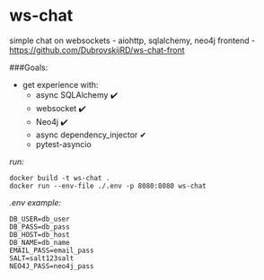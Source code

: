 # ws-chat
simple chat on websockets - aiohttp, sqlalchemy, neo4j
frontend - https://github.com/DubrovskijRD/ws-chat-front


###Goals:

- get experience with: 
   - async SQLAlchemy ✔️
   - websocket ✔️
   - Neo4j ✔️
   - async dependency_injector ✔
   -  pytest-asyncio


*run:*
```commandline
docker build -t ws-chat .
docker run --env-file ./.env -p 8080:8080 ws-chat
```

*.env example:*
```
DB_USER=db_user
DB_PASS=db_pass
DB_HOST=db_host
DB_NAME=db_name
EMAIL_PASS=email_pass
SALT=salt123salt
NEO4J_PASS=neo4j_pass
```